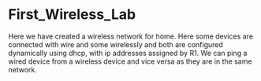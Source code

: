 # First_Wireless_Lab
Here we have created a wireless network for home. Here some devices are connected with wire and some wirelessly and both are configured dynamically using dhcp, with ip addresses assigned by R1. We can ping a wired device from a wireless device and vice versa as they are in the same network.
